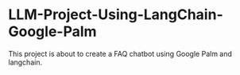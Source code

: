 # LLM-Project-Using-LangChain-Google-Palm
This project is about to create a FAQ chatbot using Google Palm and langchain.
